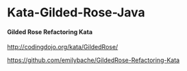 # Kata-Gilded-Rose-Java
#### Gilded Rose Refactoring Kata
http://codingdojo.org/kata/GildedRose/

https://github.com/emilybache/GildedRose-Refactoring-Kata

